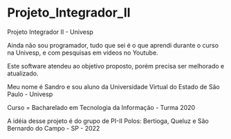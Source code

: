 # Projeto_Integrador_II

Projeto Integrador II - Univesp

Ainda não sou programador, tudo que sei é o que aprendi durante o curso na Univesp, e com pesquisas em vídeos no Youtube.

Este software atendeu ao objetivo proposto, porém precisa ser melhorado e atualizado. 

Meu nome é Sandro e sou aluno da Universidade Virtual do Estado de São Paulo - Univesp

Curso = Bacharelado em Tecnologia da Informação - Turma 2020

A idéia desse projeto é do grupo de PI-II Polos: Bertioga, Queluz e São Bernardo do Campo - SP - 2022
